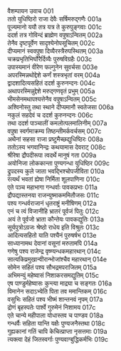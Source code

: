 वैशम्पायन उवाच	001  
ततो युधिष्ठिरो राजा देवैः सर्षिमरुद्गणैः	001a  
पूज्यमानो ययौ तत्र यत्र ते कुरुपुङ्गवाः	001c  
ददर्श तत्र गोविन्दं ब्राह्मेण वपुषाऽन्वितम्	002a  
तेनैव दृष्टपूर्वेण सादृश्येनोपसूचितम्	002c  
दीप्यमानं स्ववपुषा दिव्यैरस्त्रैरुपस्थितम्	003a  
चक्रप्रभृतिभिर्घोरैर्दिव्यैः पुरुषविग्रहैः	003c  
उपास्यमानं वीरेण फल्गुनेन सुवर्चसा	003e  
अपरस्मिन्नथोद्देशे कर्णं शस्त्रभृतां वरम्	004a  
द्वादशादित्यसहितं ददर्श कुरुनन्दनः	004c  
अथापरस्मिन्नुद्देशे मरुद्गणवृतं प्रभुम्	005a  
भीमसेनमथापश्यत्तेनैव वपुषाऽन्वितम्	005c  
अश्विनोस्तु तथा स्थाने दीप्यमानौ स्वतेजसा	006a  
नकुलं सहदेवं च ददर्श कुरुनन्दनः	006c  
तथा ददर्श पाञ्चालीं कमलोत्पलमालिनीम्	007a  
वपुषा स्वर्गमाक्रम्य तिष्ठन्तीमर्कवर्चसम्	007c  
अथैनां सहसा राजा प्रष्टुमैच्छद्युधिष्ठिरः	008a  
ततोऽस्य भगवानिन्द्रः कथयामास देवराट्	008c  
श्रीरेषा द्रौपदीरूपा त्वदर्थे मानुषं गता	009a  
अयोनिजा लोककान्ता पुण्यगन्धा युधिष्ठिर	009c  
द्रुपदस्य कुले जाता भवद्भिश्चोपजीविता	010a  
रत्यर्थं भवतां ह्येषा निर्मिता शूलपाणिना	010c  
एते पञ्च महाभागा गन्धर्वाः पावकप्रभाः	011a  
द्रौपद्यास्तनया राजन्युष्माकममितौजसः	011c  
पश्य गन्धर्वराजानं धृतराष्ट्रं मनीषिणम्	012a  
एनं च त्वं विजानीहि भ्रातरं पूर्वजं पितुः	012c  
अयं ते पूर्वजो भ्राता कौन्तेयः पावकद्युतिः	013a  
सूर्यपुत्रोऽग्रजः श्रेष्ठो राधेय इति विश्रुतः	013c  
आदित्यसहितो याति पश्यैनं पुरुषर्षभ	013e  
साध्यानामथ देवानां वसूनां मरुतामपि	014a  
गणेषु पश्य राजेन्द्र वृष्ण्यन्धकमहारथान्	014c  
सात्यकिप्रमुखान्वीरान्भोजांश्चैव महारथान्	014e  
सोमेन सहितं पश्य सौभद्रमपराजितम्	015a  
अभिमन्युं महेष्वासं निशाकरसमद्युतिम्	015c  
एष पाण्डुर्महेष्वासः कुन्त्या माद्र्या च सङ्गतः	016a  
विमानेन सदाऽभ्येति पिता तव ममान्तिकम्	016c  
वसुभिः सहितं पश्य भीष्मं शान्तनवं नृपम्	017a  
द्रोणं बृहस्पतेः पार्श्वे गुरुमेनं निशामय	017c  
एते चान्ये महीपाला योधास्तव च पाण्डव	018a  
गन्धर्वैः सहिता यान्ति यक्षैः पुण्यजनैस्तथा	018c  
गुह्यकानां गतिं चापि केचित्प्राप्ता नृसत्तमाः	019a  
त्यक्त्वा देहं जितस्वर्गाः पुण्यवाग्बुद्धिकर्मभिः	019c  
